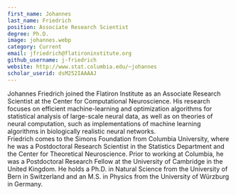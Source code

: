 ```yaml
---
first_name: Johannes 
last_name: Friedrich
position: Associate Research Scientist
degree: Ph.D.
image: johannes.webp
category: Current
email: jfriedrich@flatironinstitute.org
github_username: j-friedrich
website: http://www.stat.columbia.edu/~johannes
scholar_userid: dsM252IAAAAJ
---
```

<!-- bio below -->
Johannes Friedrich joined the Flatiron Institute as an Associate Research Scientist at the Center for Computational Neuroscience. His research focuses on efficient machine-learning and optimization algorithms for statistical analysis of large-scale neural data, as well as on theories of neural computation, such as implementations of machine learning algorithms in biologically realistic neural networks.   
Friedrich comes to the Simons Foundation from Columbia University, where he was a Postdoctoral Research Scientist in the Statistics Department and the Center for Theoretical Neuroscience. Prior to working at Columbia, he was a Postdoctoral Research Fellow at the University of Cambridge in the United Kingdom. He holds a Ph.D. in Natural Science from the University of Bern in Switzerland and an M.S. in Physics from the University of Würzburg in Germany.